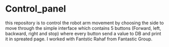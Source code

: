 # Control_panel
this repository is to control the robot arm movement by choosing the side to move through the simple interface which contains 5 buttons (Forward, left, backward, right and stop) where every button send a value to DB and print it in spreated page.
I worked with Fantstic Rahaf from Fantastic Group.

